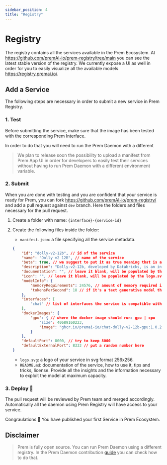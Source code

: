 ```yaml
---
sidebar_position: 4
title: "Registry"
---
```


# Registry

The registry contains all the services available in the Prem Ecosystem. At https://github.com/premAI-io/prem-registry/tree/main you can see the latest stable version of the registry. We currently expose a UI as well in order for you to easily visualize all the available models https://registry.premai.io/.

## Add a Service

The following steps are necessary in order to submit a new service in Prem Registry.

### 1. Test

Before submitting the service, make sure that the image has been tested with the corresponding Prem Interface. 

In order to do that you will need to run the Prem Daemon with a different 

> We plan to release soon the possibility to upload a manifest from Prem App UI in order for developers to easily test their services without having to run Prem Daemon with a different environment variable.

### 2. Submit

When you are done with testing and you are confident that your service is ready for Prem, you can fork https://github.com/premAI-io/prem-registry/ and add a pull request against `dev` branch. Here the folders and files necessary for the pull request.

1. Create a folder with name: `{interface}-{service-id}`
2. Create the following files inside the folder:
    
    - `manifest.json`: a file specifying all the service metadata.

    ```json
    {
        "id": "dolly-v2-12b", // id of the service
        "name": "Dolly v2 12B", // name of the service
        "beta": true, // we suggest to put it as true meaning that is a new servcie
        "description": "Dolly-v2-12b, developed by Databricks, is an instruction-following large language model trained on diverse capability domains. It exhibits remarkable instruction following behavior, surpassing the foundation model it's based on, Pythia-12b. The model is particularly designed for commercial use and its inference can be run on various GPU configurations.", // service short description
        "documentation": "", // leave it blank, will be populated by the README.md
        "icon": "", // leave it blank, will be populated by the logo.svg absolute url
        "modelInfo": {
            "memoryRequirements": 24576, // amount of memory required in MiB
            "tokensPerSecond": 18 // if it's a text generative model the amount of tokens per second generated
        },
        "interfaces": [
            "chat" // list of interfaces the service is compatible with
        ],
        "dockerImages": {
            "gpu": { // where the docker image should run: gpu | cpu
                "size": 40689160223,
                "image": "ghcr.io/premai-io/chat-dolly-v2-12b-gpu:1.0.2"
            }
        },
        "defaultPort": 8000, // try to keep 8000
        "defaultExternalPort": 8333 // put a random number here
    }
    ```
    
    - `logo.svg`: a logo of your service in svg format 256x256.
    - `README.md`: documentation of the service, how to use it, tips and tricks, license. Provide all the insights and the information necessary to exploit the model at maximum capacity.

### 3. Deploy 🎉

The pull request will be reviewed by Prem team and merged accordingly. Automatically all the daemon using Prem Registry will have access to your service.

Congraulations 🎉 You have published your first Service in Prem Ecosystem.

## Disclaimer

> Prem is fully open source. You can run Prem Daemon using a different registry. In the Prem Daemon contribution [guide](https://github.com/premAI-io/prem-daemon#custom-registry) you can check how to do that.
